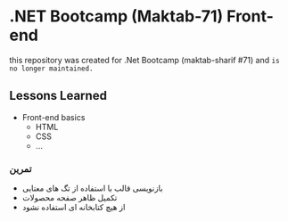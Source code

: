 
# .NET Bootcamp (Maktab-71) Front-end
this repository was created for .Net Bootcamp (maktab-sharif #71) and ```is no longer maintained.```

## Lessons Learned
- Front-end basics
  - HTML
  - CSS
  - ...



### تمرین
- بازنویسی قالب با استفاده از تگ های معتایی
- تکمیل ظاهر صفحه محصولات
- از هیچ کتابخانه ای استفاده نشود
